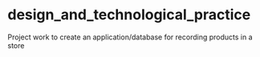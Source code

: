 # design_and_technological_practice
Project work to create an application/database for recording products in a store
